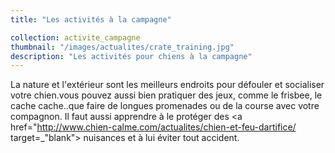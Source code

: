 ```yaml
---
title: "Les activités à la campagne"

collection: activite_campagne
thumbnail: "/images/actualites/crate_training.jpg"
description: "Les activités pour chiens à la campagne"
---
```


La nature et l'extérieur sont les meilleurs endroits pour défouler et socialiser votre chien.vous pouvez aussi bien pratiquer des jeux, comme le frisbee, le cache cache..que faire de longues promenades ou de la course avec votre compagnon.
Il faut aussi apprendre à le protéger des <a href="http://www.chien-calme.com/actualites/chien-et-feu-dartifice/ target=_"blank"> nuisances</a> et à lui éviter tout accident.


